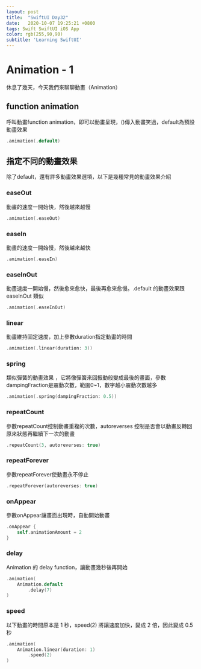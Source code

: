 ```yaml
---
layout: post
title:  "SwiftUI Day32"
date:   2020-10-07 19:25:21 +0800
tags: Swift SwiftUI iOS App
color: rgb(255,90,90)
subtitle: 'Learning SwiftUI'
---
```


# Animation - 1

休息了幾天，今天我們來聊聊動畫（Animation）

## function animation

呼叫動畫function animation，即可以動畫呈現，()傳入動畫笑過，default為預設動畫效果

```swift
.animation(.default)
```

## 指定不同的動畫效果

除了default，還有許多動畫效果選項，以下是幾種常見的動畫效果介紹

### easeOut
動畫的速度一開始快，然後越來越慢
```swift
.animation(.easeOut)
```

### easeIn
動畫的速度一開始慢，然後越來越快
```swift
.animation(.easeIn)
```

### easeInOut
動畫速度一開始慢，然後愈來愈快，最後再愈來愈慢。.default 的動畫效果跟 easeInOut 類似
```swift
.animation(.easeInOut)
```

### linear
動畫維持固定速度，加上參數duration指定動畫的時間
```swift
.animation(.linear(duration: 3))
```

### spring
類似彈簧的動畫效果 ，它將像彈簧來回振動般變成最後的畫面，參數dampingFraction是震動次數，範圍0~1，數字越小震動次數越多
```swift
.animation(.spring(dampingFraction: 0.5))
```

### repeatCount
參數repeatCount控制動畫重複的次數，autoreverses 控制是否會以動畫反轉回原來狀態再繼續下一次的動畫
```swift
.repeatCount(3, autoreverses: true)
```

### repeatForever
參數repeatForever使動畫永不停止
```swift
.repeatForever(autoreverses: true)
```

### onAppear
參數onAppear讓畫面出現時，自動開始動畫
```swift
.onAppear {
    self.animationAmount = 2
}
```

### delay
Animation 的 delay function，讓動畫幾秒後再開始
```swift
.animation(
    Animation.default
        .delay(7)
)
```

### speed
以下動畫的時間原本是 1 秒，speed(2) 將讓速度加快，變成 2 倍，因此變成 0.5 秒
```swift
.animation(
    Animation.linear(duration: 1)
        .speed(2)
)
```